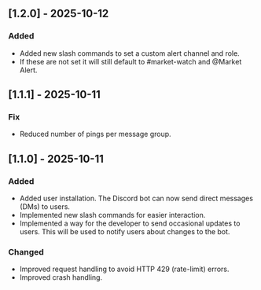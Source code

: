 ## [1.2.0] - 2025-10-12
### Added
- Added new slash commands to set a custom alert channel and role.
- If these are not set it will still default to #market-watch and @Market Alert.


## [1.1.1] - 2025-10-11
### Fix
- Reduced number of pings per message group.

## [1.1.0] - 2025-10-11
### Added
- Added user installation. The Discord bot can now send direct messages (DMs) to users.
- Implemented new slash commands for easier interaction.
- Implemented a way for the developer to send occasional updates to users. This will be used to notify users about changes to the bot.

### Changed
- Improved request handling to avoid HTTP 429 (rate-limit) errors.
- Improved crash handling.
  
